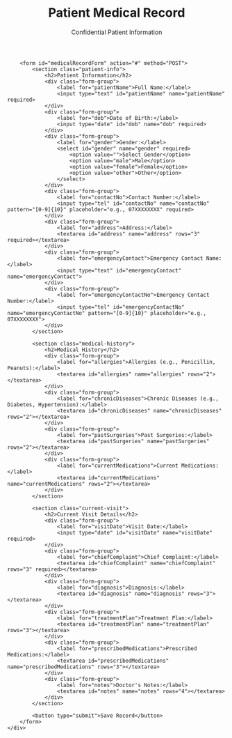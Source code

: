 <!DOCTYPE html>
<html lang="en">
<head>
    <meta charset="UTF-8">
    <meta name="viewport" content="width=device-width, initial-scale=1.0">
    <title>Patient Medical Record Book</title>
    <link rel="stylesheet" href="style.css">
</head>
<body>
    <div class="medical-record-book">
        <header>
            <h1>Patient Medical Record</h1>
            <p>Confidential Patient Information</p>
        </header>

        <form id="medicalRecordForm" action="#" method="POST">
            <section class="patient-info">
                <h2>Patient Information</h2>
                <div class="form-group">
                    <label for="patientName">Full Name:</label>
                    <input type="text" id="patientName" name="patientName" required>
                </div>
                <div class="form-group">
                    <label for="dob">Date of Birth:</label>
                    <input type="date" id="dob" name="dob" required>
                </div>
                <div class="form-group">
                    <label for="gender">Gender:</label>
                    <select id="gender" name="gender" required>
                        <option value="">Select Gender</option>
                        <option value="male">Male</option>
                        <option value="female">Female</option>
                        <option value="other">Other</option>
                    </select>
                </div>
                <div class="form-group">
                    <label for="contactNo">Contact Number:</label>
                    <input type="tel" id="contactNo" name="contactNo" pattern="[0-9]{10}" placeholder="e.g., 07XXXXXXXX" required>
                </div>
                <div class="form-group">
                    <label for="address">Address:</label>
                    <textarea id="address" name="address" rows="3" required></textarea>
                </div>
                <div class="form-group">
                    <label for="emergencyContact">Emergency Contact Name:</label>
                    <input type="text" id="emergencyContact" name="emergencyContact">
                </div>
                <div class="form-group">
                    <label for="emergencyContactNo">Emergency Contact Number:</label>
                    <input type="tel" id="emergencyContactNo" name="emergencyContactNo" pattern="[0-9]{10}" placeholder="e.g., 07XXXXXXXX">
                </div>
            </section>

            <section class="medical-history">
                <h2>Medical History</h2>
                <div class="form-group">
                    <label for="allergies">Allergies (e.g., Penicillin, Peanuts):</label>
                    <textarea id="allergies" name="allergies" rows="2"></textarea>
                </div>
                <div class="form-group">
                    <label for="chronicDiseases">Chronic Diseases (e.g., Diabetes, Hypertension):</label>
                    <textarea id="chronicDiseases" name="chronicDiseases" rows="2"></textarea>
                </div>
                <div class="form-group">
                    <label for="pastSurgeries">Past Surgeries:</label>
                    <textarea id="pastSurgeries" name="pastSurgeries" rows="2"></textarea>
                </div>
                <div class="form-group">
                    <label for="currentMedications">Current Medications:</label>
                    <textarea id="currentMedications" name="currentMedications" rows="2"></textarea>
                </div>
            </section>

            <section class="current-visit">
                <h2>Current Visit Details</h2>
                <div class="form-group">
                    <label for="visitDate">Visit Date:</label>
                    <input type="date" id="visitDate" name="visitDate" required>
                </div>
                <div class="form-group">
                    <label for="chiefComplaint">Chief Complaint:</label>
                    <textarea id="chiefComplaint" name="chiefComplaint" rows="3" required></textarea>
                </div>
                <div class="form-group">
                    <label for="diagnosis">Diagnosis:</label>
                    <textarea id="diagnosis" name="diagnosis" rows="3"></textarea>
                </div>
                <div class="form-group">
                    <label for="treatmentPlan">Treatment Plan:</label>
                    <textarea id="treatmentPlan" name="treatmentPlan" rows="3"></textarea>
                </div>
                <div class="form-group">
                    <label for="prescribedMedications">Prescribed Medications:</label>
                    <textarea id="prescribedMedications" name="prescribedMedications" rows="3"></textarea>
                </div>
                <div class="form-group">
                    <label for="notes">Doctor's Notes:</label>
                    <textarea id="notes" name="notes" rows="4"></textarea>
                </div>
            </section>

            <button type="submit">Save Record</button>
        </form>
    </div>
</body>
</html>

